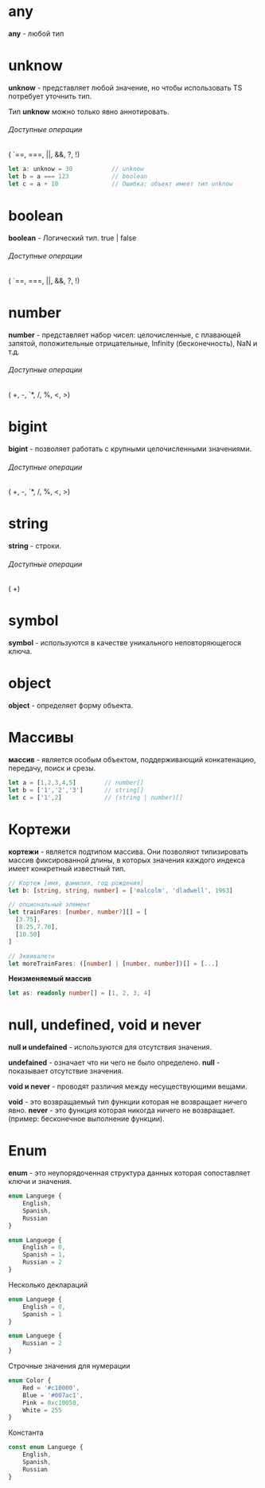 
# any

**any** - любой тип

# unknow

**unknow** - представляет любой значение, но чтобы использовать TS потребует уточнить тип.

Тип **unknow** можно только явно аннотировать.

###### Доступные операции

( `==, ===, ||, &&, ?, !)

```ts
let a: unknow = 30           // unknow
let b = a === 123            // boolean
let c = a + 10               // Ошибка: объект имеет тип unknow
```

# boolean

**boolean** - Логический тип. true | false

###### Доступные операции

( `==, ===, ||, &&, ?, !)

# number

**number** - представляет набор чисел: целочисленные, с плавающей запятой, положительные отрицательные, Infinity (бесконечность), NaN и т.д.

###### Доступные операции

( +, -, `*, /, %, <, >)

# bigint

**bigint** - позволяет работать с крупными целочисленными значениями.

###### Доступные операции

( +, -, `*, /, %, <, >)

# string

**string** - строки.

###### Доступные операции

( +)

# symbol

**symbol** - используются в качестве уникального неповторяющегося ключа.

# object

**object** - определяет форму объекта.

# Массивы

**массив** - является особым объектом, поддерживающий конкатенацию, передачу, поиск и срезы.

```ts
let a = [1,2,3,4,5]        // number[]
let b = ['1','2','3']      // string[]
let c = ['1',2]            // (string | number)[]
```

# Кортежи

**кортежи** - является подтипом массива. Они позволяют типизировать массив фиксированной длины, в которых значения каждого индекса имеет конкретный известный тип.

```ts
// Кортеж [имя, фамилия, год рождения]
let b: [string, string, number] = ['malcolm', 'dladwell', 1963]

// опциональный элемент
let trainFares: [number, number?][] = [
  [3.75],
  [8.25,7.70],
  [10.50]
]

// Эквивалетн
let moreTrainFares: ([number] | [number, number])[] = [...]
```

**Неизменяемый массив**

```ts
let as: readonly number[] = [1, 2, 3, 4]
```

# null, undefined, void и never

**null и undefained** - используются для отсутствия значения.

**undefained** - означает что ни чего не было определено.
**null** - показывает отсутствие значения.

**void и never**  - проводят различия между несуществующими вещами.

**void** - это возвращаемый тип функции которая не возвращает ничего явно.
**never** - это функция которая никогда ничего не возвращает. (пример: бесконечное выполнение функции).

# Enum

**enum** - это неупорядоченная структура данных которая сопоставляет ключи и значения.

```ts
enum Languege {
	English,
	Spanish,
	Russian
}

enum Languege {
	English = 0,
	Spanish = 1,
	Russian = 2
}
```

Несколько деклараций
```ts
enum Languege {
	English = 0,
	Spanish = 1
}

enum Languege {
	Russian = 2
}
```

Строчные значения для нумерации
```ts
enum Color {
	Red = '#c10000',
	Blue = '#007ac1',
	Pink = 0xc10050,
	White = 255
}
```

Константа
```ts
const enum Languege {
	English,
	Spanish,
	Russian
}
```
